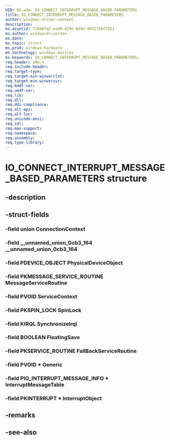 ```yaml
---
UID: NS.wdm._IO_CONNECT_INTERRUPT_MESSAGE_BASED_PARAMETERS
title: IO_CONNECT_INTERRUPT_MESSAGE_BASED_PARAMETERS
author: windows-driver-content
description: 
ms.assetid: 72880fa2-ead0-4296-849e-9031706f7923
ms.author: windowsdriverdev
ms.date: 
ms.topic: struct
ms.prod: windows-hardware
ms.technology: windows-devices
ms.keywords: IO_CONNECT_INTERRUPT_MESSAGE_BASED_PARAMETERS, 
req.header: wdm.h
req.include-header:
req.target-type:
req.target-min-winverclnt:
req.target-min-winversvr:
req.kmdf-ver:
req.umdf-ver:
req.lib:
req.dll:
req.ddi-compliance:
req.alt-api:
req.alt-loc:
req.unicode-ansi:
req.idl:
req.max-support:
req.namespace:
req.assembly:
req.type-library:
---
```


# IO_CONNECT_INTERRUPT_MESSAGE_BASED_PARAMETERS structure

## -description



## -struct-fields

### -field union ConnectionContext			
 	
### -field __unnamed_union_0cb3_164 __unnamed_union_0cb3_164			
 	
### -field PDEVICE_OBJECT PhysicalDeviceObject			
 	
### -field PKMESSAGE_SERVICE_ROUTINE MessageServiceRoutine			
 	
### -field PVOID ServiceContext			
 	
### -field PKSPIN_LOCK SpinLock			
 	
### -field KIRQL SynchronizeIrql			
 	
### -field BOOLEAN FloatingSave			
 	
### -field PKSERVICE_ROUTINE FallBackServiceRoutine			
 	
### -field PVOID * Generic			
 	
### -field PIO_INTERRUPT_MESSAGE_INFO * InterruptMessageTable			
 	
### -field PKINTERRUPT * InterruptObject			
 	
## -remarks

## -see-also